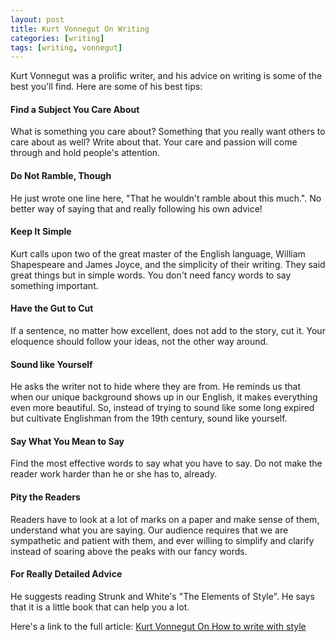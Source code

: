 ```yaml
---
layout: post
title: Kurt Vonnegut On Writing
categories: [writing]
tags: [writing, vonnegut]
---
```


Kurt Vonnegut was a prolific writer, and his advice on writing is some of the best you'll find. Here are some of his best tips:

#### Find a Subject You Care About
What is something you care about? Something that you really want others to care about as well? Write about that. Your care and passion will come through and hold people's attention.

#### Do Not Ramble, Though
He just wrote one line here, "That he wouldn't ramble about this much.". No better way of saying that and really following his own advice!

#### Keep It Simple
Kurt calls upon two of the great master of the English language, William Shapespeare and James Joyce, and the simplicity of their writing. They said great things but in simple words. You don't need fancy words to say something important.

#### Have the Gut to Cut
If a sentence, no matter how excellent, does not add to the story, cut it. Your eloquence should follow your ideas, not the other way around.

#### Sound like Yourself
He asks the writer not to hide where they are from. He reminds us that when our unique background shows up in our English, it makes everything even more beautiful. So, instead of trying to sound like some long expired but cultivate Englishman from the 19th century, sound like yourself.

#### Say What You Mean to Say
Find the most effective words to say what you have to say. Do not make the reader work harder than he or she has to, already.

#### Pity the Readers
Readers have to look at a lot of marks on a paper and make sense of them, understand what you are saying. Our audience requires that we are sympathetic and patient with them, and ever willing to simplify and clarify instead of soaring above the peaks with our fancy words.

#### For Really Detailed Advice
He suggests reading Strunk and White's "The Elements of Style". He says that it is a little book that can help you a lot.

Here's a link to the full article: [Kurt Vonnegut On How to write with style](https://www.bu.edu/clarion/guides/vonnegut-1980.pdf)
```
